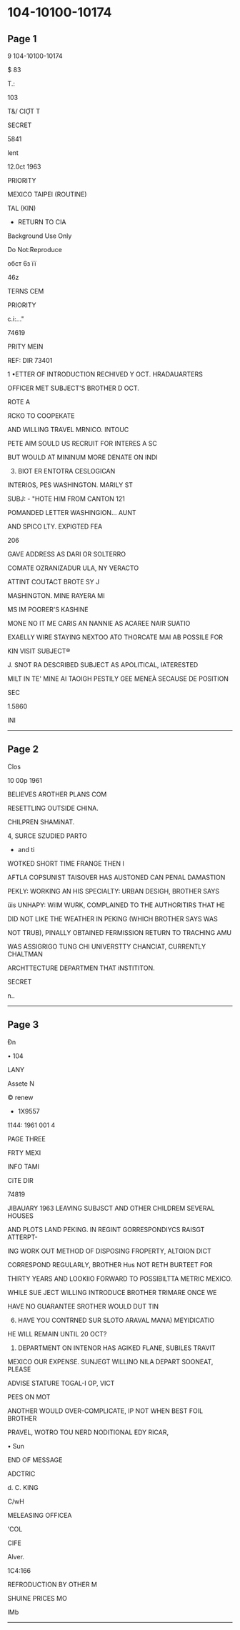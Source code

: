 # 104-10100-10174

## Page 1

9 104-10100-10174

$ 83

T.:

103

T&/ CIỢT T

SECRET

5841

lent

12.0ct 1963

PRIORITY

MEXICO TAIPEI (ROUTINE)

TAL (KIN)

- RETURN TO CIA

Background Use Only

Do Not:Reproduce

обст 6з її

46z

TERNS CEM

PRIORITY

с.i:..."

74619

PRITY MEIN

REF: DIR 73401

1 •ETTER OF INTRODUCTION RECHIVED Y OCT. HRADAUARTERS

OFFICER MET SUBJECT'S BROTHER D OCT.

ROTE A

ЯСКО ТО СООРЕКАТЕ

AND WILLING TRAVEL MRNICO. INTOUC

PETE AIM SOULD US RECRUIT FOR INTERES A SC

BUT WOULD AT MININUM MORE DENATE ON INDI

3. BIOT ER ENTOTRA CESLOGICAN

INTERIOS, PES WASHINGTON. MARILY ST

SUBJ: - "HOTE HIM FROM CANTON 121

POMANDED LETTER WASHINGION... AUNT

AND SPICO LTY. EXPIGTED FEA

206

GAVE ADDRESS AS DARI OR SOLTERRO

COMATE OZRANIZADUR ULA, NY VERACTO

ATTINT COUTACT BROTE SY J

MASHINGTON. MINE RAYERA MI

MS IM POORER'S KASHINE

MONE NO IT ME CARIS AN NANNIE AS ACAREE NAIR SUATIO

EXAELLY WIRE STAYING NEXTOO ATO THORCATE MAI AB POSSILE FOR

KIN VISIT SUBJECT®

J. SNOT RA DESCRIBED SUBJECT AS APOLITICAL, IATERESTED

MILT IN TE' MINE AI TAOIGH PESTILY GEE MENEÀ SECAUSE DE POSITION

SEC

1.5860

INI

---

## Page 2

Clos

10 00p 1961

BELIEVES AROTHER PLANS COM

RESETTLING OUTSIDE CHINA.

CHILPREN SHAMiNAT.

4, SURCE SZUDIED PARTO

- and ti

WOTKED SHORT TIME FRANGE THEN I

AFTLA COPSUNIST TAISOVER HAS AUSTONED CAN PENAL DAMASTION

PEKLY: WORKING AN HIS SPECIALTY: URBAN DESIGH, BROTHER SAYS

üis UNHAPY: WiIM WURK, COMPLAINED TO THE AUTHORITIRS THAT HE

DID NOT LIKE THE WEATHER IN PEKING (WHICH BROTHER SAYS WAS

NOT TRUB), PINALLY OBTAINED FERMISSION RETURN TO TRACHING AMU

WAS ASSIGRIGO TUNG CHI UNIVERSTTY CHANCIAT, CURRENTLY CHALTMAN

ARCHTTECTURE DEPARTMEN THAT iNSTITITON.

SECRET

n..

---

## Page 3

Đn

• 104

LANY

Assete N

© renew

- 1X9557

1144: 1961 001 4

PAGE THREE

FRTY MEXI

INFO TAMI

CiTE DIR

74819

JIBAUARY 1963 LEAVING SUBJSCT AND OTHER CHILDREM SEVERAL HOUSES

AND PLOTS LAND PEKING. IN REGINT GORRESPONDIYCS RAISGT ATTERPT-

ING WORK OUT METHOD OF DISPOSING FROPERTY, ALTOION DICT

CORRESPOND REGULARLY, BROTHER Hus NOT RETH BURTEET FOR

THIRTY YEARS AND LOOKIIO FORWARD TO POSSIBILTTA METRIC MEXICO.

WHILE SUE JECT WILLING INTRODUCE BROTHER TRIMARE ONCE WE

HAVE NO GUARANTEE SROTHER WOULD DUT TIN

6. HAVE YOU CONTRNED SUR SLOTO ARAVAL MANA) MEYIDICATIO

HE WILL REMAIN UNTIL 20 OCT?

1. DEPARTMENT ON INTENOR HAS AGIKED FLANE, SUBILES TRAVIT

MEXICO OUR EXPENSE. SUNJEGT WILLINO NILA DEPART SOONEAT, PLEASE

ADVISE STATURE TOGAL-I OP, VICT

PEES ON MOT

ANOTHER WOULD OVER-COMPLICATE, IP NOT WHEN BEST FOIL BROTHER

PRAVEL, WOTRO TOU NERD NODITIONAL EDY RICAR,

• Sun

END OF MESSAGE

ADCTRIC

d. C. KING

C/wH

MELEASING OFFICEA

'COL

CIFE

Alver.

1C4:166

REFRODUCTION BY OTHER M

SHUINE PRICES MO

IMb

---

